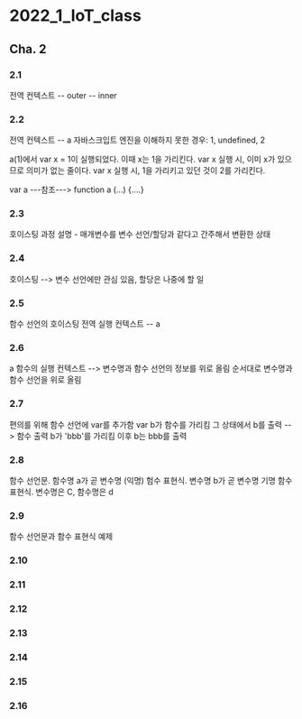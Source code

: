 # 2022_1_IoT_class

## Cha. 2

### 2.1
전역 컨텍스트 --  outer  --  inner

### 2.2 
전역 컨텍스트 -- a
자바스크입트 엔진을 이해하지 못한 경우: 1, undefined, 2

a(1)에서 var x = 1이 실행되었다. 이때 x는 1을 가리킨다.
var x 실행 시, 이미 x가 있으므로 의미가 없는 줄이다.
var x 실행 시, 1을 가리키고 있던 것이 2를 가리킨다.

var a ---참조--->  function a (...) {....} 

### 2.3
호이스팅 과정 설명 - 매개변수를 변수 선언/할당과 같다고 간주해서 변환한 상태

### 2.4
호이스팅 --> 변수 선언에만 관심 있음, 할당은 나중에 할 일

### 2.5
함수 선언의 호이스팅
전역 실행 컨텍스트 -- a

### 2.6
a 함수의 실행 컨텍스트 --> 변수명과 함수 선언의 정보를 위로 올림
순서대로 변수명과 함수 선언을 위로 올림

### 2.7
편의를 위해 함수 선언에 var를 추가함
var b가 함수를 가리킴
그 상태에서 b를 출력  -->  함수 출력
b가 'bbb'를 가리킴
이후 b는 bbb를 출력

### 2.8
함수 선언문.  함수명 a가 곧 변수명
(익명) 험수 표현식.  변수명 b가 곧 변수명
기명 함수 표현식. 변수명은 C, 함수명은 d

### 2.9
함수 선언문과 함수 표현식 예제
             
### 2.10
 

### 2.11


### 2.12


### 2.13


### 2.14
  

### 2.15

### 2.16
  


